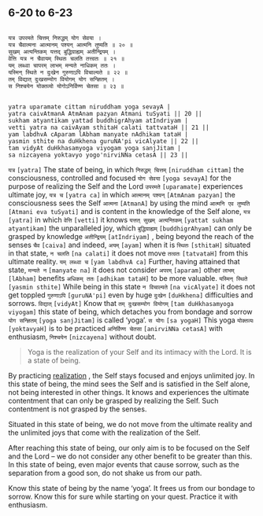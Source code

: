 ## 6-20 to 6-23


```shloka-sa

यत्र उपरमते चित्तम् निरुद्धम् योग सेवया ।
यत्र चैवात्मना आत्मानम् पश्यन् आत्मनि तुष्यति ॥ २० ॥
सुखम् अत्यन्तिकम् यत्तद् बुद्धिग्राह्यम् अतीन्द्रियम् ।
वेत्ति यत्र न चैवायम् स्थितः चलति तत्त्वतः ॥ २१ ॥
यम् लब्ध्वा चापरम् लाभम् मन्यते नाधिकम् ततः ।
यस्मिन् स्थिते न दुःखेन गुरुणाऽपि विचाल्यते ॥ २२ ॥
तम् विद्यात् दुःखसम्योग वियोगम् योग सन्ज्ञितम् ।
स निश्चयेन योक्तव्यो योगोऽनिर्विण्ण चेतसा ॥ २३ ॥

```
```shloka-sa-hk

yatra uparamate cittam niruddham yoga sevayA |
yatra caivAtmanA AtmAnam pazyan Atmani tuSyati || 20 ||
sukham atyantikam yattad buddhigrAhyam atIndriyam |
vetti yatra na caivAyam sthitaH calati tattvataH || 21 ||
yam labdhvA cAparam lAbham manyate nAdhikam tataH |
yasmin sthite na duHkhena guruNA'pi vicAlyate || 22 ||
tam vidyAt duHkhasamyoga viyogam yoga sanjJitam |
sa nizcayena yoktavyo yogo'nirviNNa cetasA || 23 ||

```
`यत्र` `[yatra]` The state of being, in which `निरुद्धम् चित्तम्` `[niruddham cittam]` the consciousness, controlled and focused `योग सेवया` `[yoga sevayA]` for the purpose of realizing the Self and the Lord `उपरमते` `[uparamate]` experiences ultimate joy,
`यत्र च` `[yatra ca]` in which `आत्मानम् पश्यन्` `[AtmAnam pazyan]` the consciousness sees the Self `आत्मना` `[AtmanA]` by using the mind `आत्मनि एव तुष्यति` `[Atmani eva tuSyati]` and is content in the knowledge of the Self alone,
`यत्र` `[yatra]` in which `वेत्ति` `[vetti]` it knows `यत्तत् सुखम् अत्यन्तिकम्` `[yattat sukham atyantikam]` the unparalleled joy, which `बुद्धिग्राह्यम्` `[buddhigrAhyam]` can only be grasped by knowledge `अतीन्द्रियम्` `[atIndriyam]` , being beyond the reach of the senses `चैव` `[caiva]` and indeed, `अयम्` `[ayam]` when it is `स्थितः` `[sthitaH]` situated in that state, `न चलति` `[na calati]` it does not move `तत्वतः` `[tatvataH]` from this ultimate reality.
`यम् लब्ध्वा च` `[yam labdhvA ca]` Further, having attained that state, `मन्यते न` `[manyate na]` it does not consider `अपरम्` `[aparam]` other `लाभम्` `[lAbham]` benefits `अधिकम् ततः` `[adhikam tataH]` to be more valuable.
`यस्मिन् स्थिते` `[yasmin sthite]` While being in this state `न विचाल्यते` `[na vicAlyate]` it does not get toppled `गुरुणाऽपि` `[guruNA'pi]` even by huge `दुःखेन` `[duHkhena]` difficulties and sorrows.
`विद्यात्` `[vidyAt]` Know that `तम् दुःखसम्योग वियोगम्` `[tam duHkhasamyoga viyogam]` this state of being, which detaches you from bondage and sorrow `योग सन्ज्ञितम्` `[yoga sanjJitam]` is called ‘yoga’. `स योगः` `[sa yogaH]` This yoga `योक्तव्यः` `[yoktavyaH]` is to be practiced `अनिर्विण्ण चेतसा` `[anirviNNa cetasA]` with enthusiasm, `निश्चयेन` `[nizcayena]` without doubt.


<a name='applnote_107'></a>
> <a name='yoga_state_of_being'></a>
Yoga is the realization of your Self and its intimacy with the Lord. It is a state of being.



By practicing 
[realization](yoga_is_to_realize)
, the Self stays focused and enjoys unlimited joy. In this state of being, the mind sees the Self and is satisfied in the Self alone, not being interested in other things. It knows and experiences the ultimate contentment that can only be grasped by realizing the Self. Such contentment is not grasped by the senses.

Situated in this state of being, we do not move from the ultimate reality and the unlimited joys that come with the realization of the Self. 

After reaching this state of being, our only aim is to be focused on the Self and the Lord – we do not consider any other benefit to be greater than this. In this state of being, even major events that cause sorrow, such as the separation from a good son, do not shake us from our path.

Know this state of being by the name ‘yoga’. It frees us from our bondage to sorrow. Know this for sure while starting on your quest. Practice it with enthusiasm.


